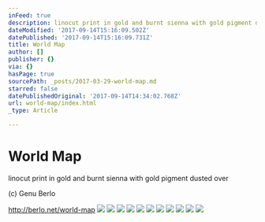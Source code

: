 ```yaml
---
inFeed: true
description: linocut print in gold and burnt sienna with gold pigment dusted over
dateModified: '2017-09-14T15:16:09.502Z'
datePublished: '2017-09-14T15:16:09.731Z'
title: World Map
author: []
publisher: {}
via: {}
hasPage: true
sourcePath: _posts/2017-03-29-world-map.md
starred: false
datePublishedOriginal: '2017-09-14T14:34:02.768Z'
url: world-map/index.html
_type: Article

---
```

# World Map

linocut print in gold and burnt sienna with gold pigment dusted over

(c) Genu Berlo

http://berlo.net/world-map
![](https://the-grid-user-content.s3-us-west-2.amazonaws.com/08482b78-16c8-4eea-8428-e08468a026ed.jpg)
![](https://the-grid-user-content.s3-us-west-2.amazonaws.com/9334c39b-07a4-4e8d-a809-52c7a246e3db.jpg)
![](https://the-grid-user-content.s3-us-west-2.amazonaws.com/cda2d955-3295-4592-9f89-fa079e61e378.jpg)
![](https://the-grid-user-content.s3-us-west-2.amazonaws.com/36b40773-4399-4f14-a1e4-6316e99e5abb.jpg)
![](https://the-grid-user-content.s3-us-west-2.amazonaws.com/48b8dad6-c042-4cd3-ad6c-f4b3ddf760ef.jpg)
![](https://the-grid-user-content.s3-us-west-2.amazonaws.com/286cbdb3-574f-48e1-943e-d6fc12e77a2a.jpg)
![](https://the-grid-user-content.s3-us-west-2.amazonaws.com/520574d1-8e25-4383-a4b1-97579891b9b6.jpg)
![](https://the-grid-user-content.s3-us-west-2.amazonaws.com/d133cf47-e08b-4e77-9eed-170c393bc6db.jpg)
![](https://the-grid-user-content.s3-us-west-2.amazonaws.com/6a916c44-390b-41e8-8ea2-cfca76460494.jpg)
![](https://the-grid-user-content.s3-us-west-2.amazonaws.com/26fcd95c-7d4c-42f0-8c7f-fe706aba97e6.jpg)
![](https://the-grid-user-content.s3-us-west-2.amazonaws.com/055c36b6-931e-4176-b18e-5b45c957e94a.jpg)
